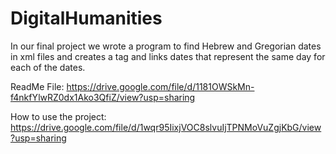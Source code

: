 # DigitalHumanities
In our final project we wrote a program to find Hebrew and Gregorian dates in xml files and creates a tag  and links dates that represent the same day for each of the dates. 

ReadMe File:
https://drive.google.com/file/d/1181OWSkMn-f4nkfYlwRZ0dx1Ako3QfiZ/view?usp=sharing

How to use the project:
https://drive.google.com/file/d/1wqr95IixjVOC8slvuIjTPNMoVuZgjKbG/view?usp=sharing
